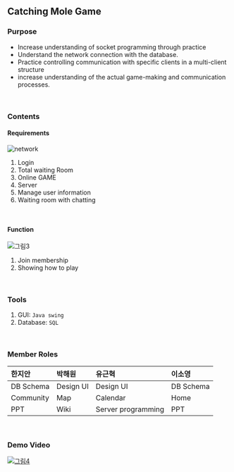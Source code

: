 ## Catching Mole Game


### Purpose
* Increase understanding of socket programming through practice
* Understand the network connection with the database.
* Practice controlling communication with specific clients in a multi-client structure
* increase understanding of the actual game-making and communication processes.
<br>

### Contents
#### Requirements
![network](https://user-images.githubusercontent.com/65820741/162381656-6d3f631c-0ad4-4d9a-ade0-5899dcf83ed8.png)
1. Login
2. Total waiting Room
3. Online GAME
4. Server
5. Manage user information
6. Waiting room with chatting
<br>

#### Function
![그림3](https://user-images.githubusercontent.com/65820741/162382198-e178bde9-c52f-4040-906c-3bc3c0352c0e.png)
1. Join membership
2. Showing how to play
<br>

### Tools 
1. GUI: `Java swing`
2. Database: `SQL`
<br>

### Member Roles
| 한지안 | 박해원 | 유근혁 | 이소영 |
| :---- | :---- | :---- | :---- |
| DB Schema   | Design UI    | Design UI | DB Schema |
| Community | Map | Calendar |  Home |
| PPT | Wiki | Server programming |  PPT |
<br>

### Demo Video
[![그림4](https://user-images.githubusercontent.com/65820741/162382542-b590d844-f984-4c0b-bc80-0bd98a8bb508.png)](https://youtu.be/uNC4gOKtvvk)


